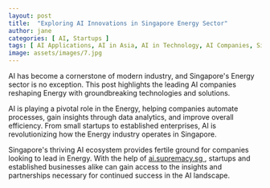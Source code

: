```yaml
---
layout: post
title:  "Exploring AI Innovations in Singapore Energy Sector"
author: jane
categories: [ AI, Startups ]
tags: [ AI Applications, AI in Asia, AI in Technology, AI Companies, Singapore AI Companies ]
image: assets/images/7.jpg
---
```


AI has become a cornerstone of modern industry, and Singapore's Energy sector is no exception. This post highlights the leading AI companies reshaping Energy with groundbreaking technologies and solutions.

AI is playing a pivotal role in the Energy, helping companies automate processes, gain insights through data analytics, and improve overall efficiency. From small startups to established enterprises, AI is revolutionizing how the Energy industry operates in Singapore.

Singapore's thriving AI ecosystem provides fertile ground for companies looking to lead in Energy. With the help of <a href="https://ai.supremacy.sg" target="_blank"> ai.supremacy.sg </a>, startups and established businesses alike can gain access to the insights and partnerships necessary for continued success in the AI landscape.
